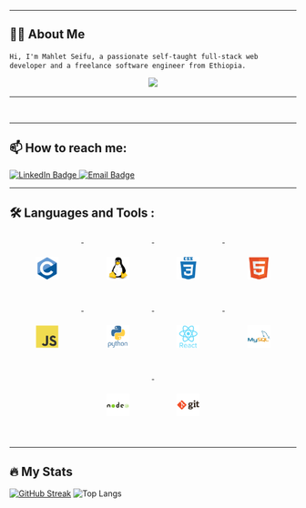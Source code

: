 
---

## :woman_technologist: About Me
	
	Hi, I'm Mahlet Seifu, a passionate self-taught full-stack web developer and a freelance software engineer from Ethiopia.

<div id="header" align="center">
	<img src="https://media.giphy.com/media/oJ94jghFjQaBg0C92Q/giphy.gif" width="800" height="auto"/>
</div>

---

<img src="https://komarev.com/ghpvc/?username=Mahlet2123&style-plastic&color=grey" alt=""/>

---

## 📫  How to reach me:
<div id="badges">
	<a href="https://www.linkedin.com/in/mahlet-seifu-1a715a142">
		<img src="https://img.shields.io/badge/LinkedIn-blue?style=for-the-badge&logo=linkedin&logoColor=white" alt="LinkedIn Badge"/>
	<a href="mailto: akotet2123@gmail.com">
		<img src="https://img.shields.io/badge/Mail-blue?style=for-the-badge&logo=mail&logoColor=white" alt="Email Badge"/>
	</a>
</div>

---
	
## :hammer_and_wrench: Languages and Tools :
<div align="center">
	<a href="https://www.w3schools.com/c/c_intro.php" target="_blank"> <img src="https://github.com/devicons/devicon/blob/master/icons/c/c-original.svg" title="C" alt="C" width="40" height="40" style="vertical-align:top; margin:40px"/> </a>
	<a href="https://https://www.linux.org/" target="_blank"> <img src="https://github.com/devicons/devicon/blob/master/icons/linux/linux-original.svg" title="Linux" alt="Linux" width="40" height="40" style="vertical-align:top; margin:40px"/> </a>
	<a href="https://www.w3schools.com/css/" target="_blank"> <img src="https://github.com/devicons/devicon/blob/master/icons/css3/css3-plain-wordmark.svg"  title="CSS3" alt="CSS" width="40" height="40" style="vertical-align:top; margin:40px"/> </a>
	<a href="https://www.w3schools.com/html/" target="_blank"> <img src="https://github.com/devicons/devicon/blob/master/icons/html5/html5-original.svg" title="HTML5" alt="HTML" width="40" height="40" style="vertical-align:top; margin:40px"/> </a>
	<a href="https://www.w3schools.com/js/" target="_blank"> <img src="https://github.com/devicons/devicon/blob/master/icons/javascript/javascript-original.svg" title="JavaScript" alt="JavaScript" width="40" height="40" style="vertical-align:top; margin:40px"/> </a>
	<a href="https://www.python.org/" target="_blank"> <img src="https://github.com/devicons/devicon/blob/master/icons/python/python-original-wordmark.svg" title="Python" alt="Python" width="40" height="40" style="vertical-align:top; margin:40px"/> </a>
	<a href="https://reactjs.org/" target="_blank"> <img src="https://raw.githubusercontent.com/devicons/devicon/master/icons/react/react-original-wordmark.svg" alt="react" width="40" height="40" style="vertical-align:top; margin:40px"/> </a>
	<a href="https://www.mysql.com/" target="_blank"> <img src="https://github.com/devicons/devicon/blob/master/icons/mysql/mysql-original-wordmark.svg" title="MySQL" alt="MySQL" width="40" height="40" style="vertical-align:top; margin:40px"/> </a>
	<a href="https://nodejs.org/en/" target="_blank"> <img src="https://github.com/devicons/devicon/blob/master/icons/nodejs/nodejs-original-wordmark.svg" title="NodeJS" alt="NodeJS" width="40" height="40" style="vertical-align:top; margin:40px"/> </a>
	<a href="https://git-scm.com/" target="_blank"> <img src="https://github.com/devicons/devicon/blob/master/icons/git/git-original-wordmark.svg" title="Git" alt="Git" width="40" height="40" style="vertical-align:top; margin:40px"/> </a>
</div>

---
	
## :fire: My Stats
  
[![GitHub Streak](http://github-readme-streak-stats.herokuapp.com?user=Mahlet2123&theme=merko&border_radius=10)](https://git.io/streak-stats)
![Top Langs](https://github-readme-stats.vercel.app/api/top-langs/?username=Mahlet2123&theme=vision-friendly-dark&align_right&layout=compact)
